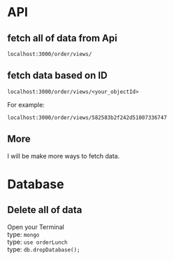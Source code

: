 # API
## fetch all of data from Api
```
localhost:3000/order/views/
```
## fetch data based on ID
```
localhost:3000/order/views/<your_objectId>
```
For example: 
```
localhost:3000/order/views/582583b2f242d51007336747
```
## More
I will be make more ways to fetch data.

# Database
## Delete all of data
Open your Terminal
<br>
type: ```mongo```
<br>
type: ```use orderLunch```
<br>
type: ```db.dropDatabase();```
